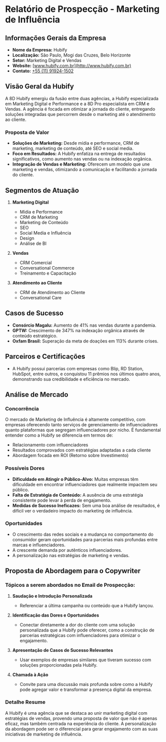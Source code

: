 # Relatório de Prospecção - Marketing de Influência

## Informações Gerais da Empresa

- **Nome da Empresa:** Hubify
- **Localização:** São Paulo, Mogi das Cruzes, Belo Horizonte
- **Setor:** Marketing Digital e Vendas
- **Website:** [www.hubify.com.br](http://www.hubify.com.br)
- **Contato:** [+55 (11) 91924-1502](tel:+5511919241502)

## Visão Geral da Hubify

A 8D Hubify emergiu da fusão entre duas agências, a Hubify especializada em Marketing Digital e Performance e a 8D Pro especialista em CRM e Vendas. A agência é focada em otimizar a jornada do cliente, entregando soluções integradas que percorrem desde o marketing até o atendimento ao cliente.

### Proposta de Valor

- **Soluções de Marketing:** Desde mídia e performance, CRM de marketing, marketing de conteúdo, até SEO e social media.
- **Foco em Resultados:** A Hubify enfatiza na entrega de resultados significativos, como aumento nas vendas ou na indexação orgânica.
- **Integração de Vendas e Marketing:** Oferecem um modelo que une marketing e vendas, otimizando a comunicação e facilitando a jornada do cliente.

## Segmentos de Atuação

1. **Marketing Digital**
   - Mídia e Performance
   - CRM de Marketing
   - Marketing de Conteúdo
   - SEO
   - Social Media e Influência
   - Design
   - Análise de BI

2. **Vendas**
   - CRM Comercial
   - Conversational Commerce
   - Treinamento e Capacitação

3. **Atendimento ao Cliente**
   - CRM de Atendimento ao Cliente
   - Conversational Care

## Casos de Sucesso

- **Consórcio Magalu:** Aumento de 41% nas vendas durante a pandemia.
- **GPTW:** Crescimento de 347% na indexação orgânica através de conteúdo estratégico.
- **Oxfam Brasil:** Superação da meta de doações em 113% durante crises.

## Parceiros e Certificações

- A Hubify possui parcerias com empresas como Blip, RD Station, HubSpot, entre outros, e conquistou 11 prêmios nos últimos quatro anos, demonstrando sua credibilidade e eficiência no mercado.

## Análise de Mercado

### Concorrência

O mercado de Marketing de Influência é altamente competitivo, com empresas oferecendo tanto serviços de gerenciamento de influenciadores quanto plataformas que segregam influenciadores por nicho. É fundamental entender como a Hubify se diferencia em termos de:
- Relacionamento com influenciadores
- Resultados comprovados com estratégias adaptadas a cada cliente
- Abordagem focada em ROI (Retorno sobre Investimento)

### Possíveis Dores

- **Dificuldade em Atingir o Público-Alvo:** Muitas empresas têm dificuldade em encontrar influenciadores que realmente impactem seu público.
- **Falta de Estratégia de Conteúdo:** A ausência de uma estratégia consistente pode levar à perda de engajamento.
- **Medidas de Sucesso Ineficazes:** Sem uma boa análise de resultados, é difícil ver o verdadeiro impacto do marketing de influência.

### Oportunidades

- O crescimento das redes sociais e a mudança no comportamento do consumidor geram oportunidades para parcerias mais profundas entre marcas e influenciadores.
- A crescente demanda por autênticos influenciadores.
- A personalização nas estratégias de marketing e vendas.

## Proposta de Abordagem para o Copywriter

### Tópicos a serem abordados no Email de Prospecção:

1. **Saudação e Introdução Personalizada**
   - Referenciar a última campanha ou conteúdo que a Hubify lançou.

2. **Identificação das Dores e Oportunidades**
   - Conectar diretamente a dor do cliente com uma solução personalizada que a Hubify pode oferecer, como a construção de parcerias estratégicas com influenciadores para otimizar o engajamento.

3. **Apresentação de Casos de Sucesso Relevantes**
   - Usar exemplos de empresas similares que tiveram sucesso com soluções proporcionadas pela Hubify.

4. **Chamada à Ação**
   - Convite para uma discussão mais profunda sobre como a Hubify pode agregar valor e transformar a presença digital da empresa.

### Detalhe Resume

A Hubify é uma agência que se destaca ao unir marketing digital com estratégias de vendas, provendo uma proposta de valor que não é apenas eficaz, mas também centrada na experiência do cliente. A personalização da abordagem pode ser o diferencial para gerar engajamento com as suas iniciativas de marketing de influência.